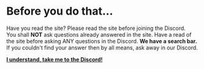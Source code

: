 # Before you do that...

Have you read the site? Please read the site before joining the Discord.  
You shall **NOT** ask questions already answered in the site. Have a read of the site before asking ANY questions in the Discord. **We have a search bar.** If you couldn't find your answer then by all means, ask away in our Discord.

**[I understand, take me to the Discord!](https://discord.gg/nhqjydaR8j)**